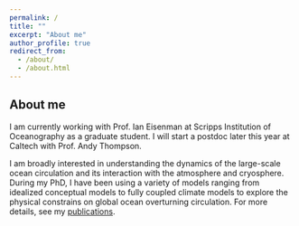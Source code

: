 ```yaml
---
permalink: /
title: ""
excerpt: "About me"
author_profile: true
redirect_from: 
  - /about/
  - /about.html
---
```


About me
------
I am currently working with Prof. Ian Eisenman at Scripps Institution of Oceanography as a graduate student. I will start a postdoc later this year at Caltech with Prof. Andy Thompson.

I am broadly interested in understanding the dynamics of the large-scale ocean circulation and its interaction with the atmosphere and cryosphere. During my PhD, I have been using a variety of models ranging from idealized conceptual models to fully coupled climate models to explore the physical constrains on global ocean overturning circulation. For more details, see my [publications](https://stsun.github.io/publications/).

